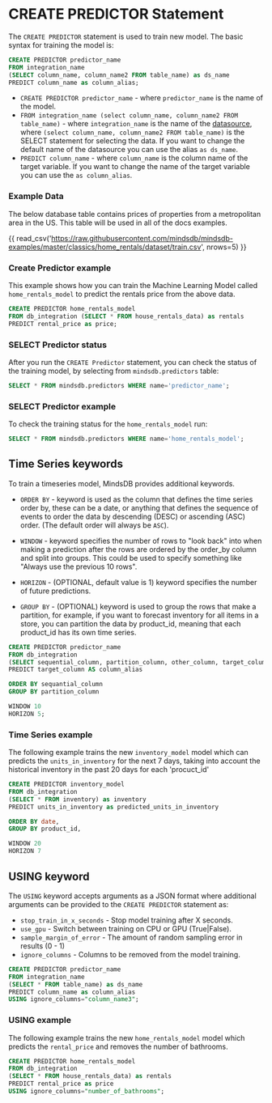 # CREATE PREDICTOR Statement

The `CREATE PREDICTOR` statement is used to train new model. The basic syntax for training the model is:

```sql
CREATE PREDICTOR predictor_name
FROM integration_name 
(SELECT column_name, column_name2 FROM table_name) as ds_name
PREDICT column_name as column_alias;
```

* `CREATE PREDICTOR predictor_name` - where `predictor_name` is the name of the model.
* `FROM integration_name (select column_name, column_name2 FROM table_name)` - where `integration_name` is the name of the [datasource](/connect/#create-new-datasource), where `(select column_name, column_name2 FROM table_name)` is the SELECT statement for selecting the data. If you want to change the default name of the datasource you can use the alias `as ds_name`.
* `PREDICT column_name` - where `column_name` is the column name of the target variable. If you want to change the name of the target variable you can use the `as column_alias`.

### Example Data

The below database table contains prices of properties from a metropolitan area in the US. This table will be used in all of the docs examples.

{{ read_csv('https://raw.githubusercontent.com/mindsdb/mindsdb-examples/master/classics/home_rentals/dataset/train.csv', nrows=5) }}


### Create Predictor example
This example shows how you can train the Machine Learning Model called `home_rentals_model` to predict the rentals price from the above data.

```sql
CREATE PREDICTOR home_rentals_model
FROM db_integration (SELECT * FROM house_rentals_data) as rentals
PREDICT rental_price as price;
```
### SELECT Predictor status

After you run the `CREATE Predictor` statement, you can check the status of the training model, by selecting from `mindsdb.predictors` table:

```sql
SELECT * FROM mindsdb.predictors WHERE name='predictor_name';
```

### SELECT Predictor example

To check the training status for the `home_rentals_model` run:

```sql
SELECT * FROM mindsdb.predictors WHERE name='home_rentals_model';
```


## Time Series keywords

To train a timeseries model, MindsDB provides additional keywords.

* `ORDER BY` -  keyword is used as the column that defines the time series order by, these can be a date, or anything that defines the sequence of events to order the data by descending (DESC) or ascending (ASC) order. (The default order will always be `ASC`).

* `WINDOW` - keyword specifies the number of rows to "look back" into when making a prediction after the rows are ordered by the order_by column and split into groups. This could be used to specify something like "Always use the previous 10 rows". 

* `HORIZON` - (OPTIONAL, default value is 1) keyword specifies the number of future predictions. 

* `GROUP BY` - (OPTIONAL) keyword is used to group the rows that make a partition, for example, if you want to forecast inventory for all items in a store, you can partition the data by product_id, meaning that each product_id has its own time series. 

```sql
CREATE PREDICTOR predictor_name
FROM db_integration 
(SELECT sequential_column, partition_column, other_column, target_column FROM table_name) as ds_name
PREDICT target_column AS column_alias

ORDER BY sequantial_column
GROUP BY partition_column

WINDOW 10
HORIZON 5;
```

### Time Series example

The following example trains the new `inventory_model` model which can predicts the `units_in_inventory` for the next 7 days, taking into account the historical inventory in the past 20 days for each 'procuct_id'

```sql
CREATE PREDICTOR inventory_model
FROM db_integration
(SELECT * FROM inventory) as inventory
PREDICT units_in_inventory as predicted_units_in_inventory

ORDER BY date,
GROUP BY product_id,

WINDOW 20
HORIZON 7

```


## USING keyword

The `USING` keyword accepts arguments as a JSON format where additional arguments can be provided to the `CREATE PREDICTOR` statement as:

* `stop_train_in_x_seconds` - Stop model training after X seconds.
* `use_gpu` - Switch between training on CPU or GPU (True|False).
* `sample_margin_of_error` - The amount of random sampling error in results (0 - 1)
* `ignore_columns` - Columns to be removed from the model training.


```sql
CREATE PREDICTOR predictor_name
FROM integration_name 
(SELECT * FROM table_name) as ds_name
PREDICT column_name as column_alias
USING ignore_columns="column_name3";
```

### USING example

The following example trains the new `home_rentals_model` model which predicts the `rental_price` and removes the number of bathrooms.

```sql
CREATE PREDICTOR home_rentals_model
FROM db_integration 
(SELECT * FROM house_rentals_data) as rentals
PREDICT rental_price as price
USING ignore_columns="number_of_bathrooms";
```